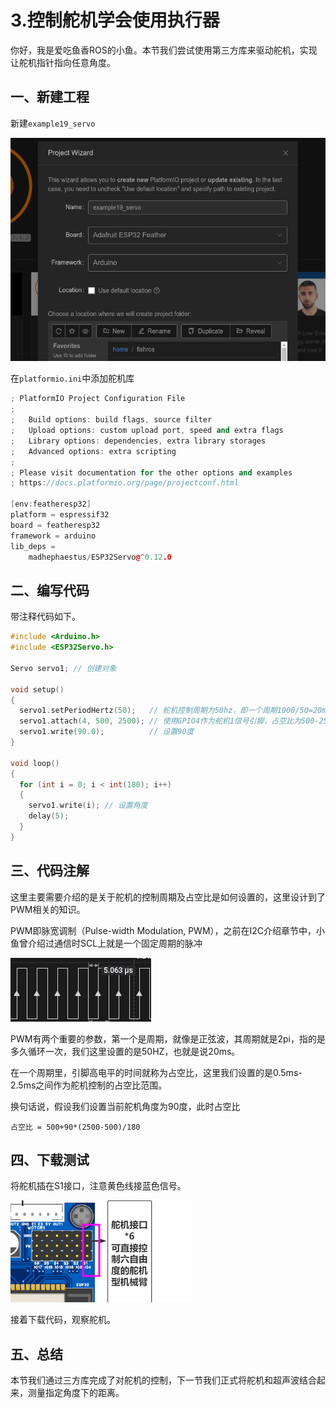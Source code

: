 # 3.控制舵机学会使用执行器

你好，我是爱吃鱼香ROS的小鱼。本节我们尝试使用第三方库来驱动舵机，实现让舵机指针指向任意角度。

## 一、新建工程

新建`example19_servo`

![image-20230123191322090](3.%E6%8E%A7%E5%88%B6%E8%88%B5%E6%9C%BA%E5%AD%A6%E4%BC%9A%E4%BD%BF%E7%94%A8%E6%89%A7%E8%A1%8C%E5%99%A8/imgs/image-20230123191322090.png)

在`platformio.ini`中添加舵机库

```c++
; PlatformIO Project Configuration File
;
;   Build options: build flags, source filter
;   Upload options: custom upload port, speed and extra flags
;   Library options: dependencies, extra library storages
;   Advanced options: extra scripting
;
; Please visit documentation for the other options and examples
; https://docs.platformio.org/page/projectconf.html

[env:featheresp32]
platform = espressif32
board = featheresp32
framework = arduino
lib_deps = 
    madhephaestus/ESP32Servo@^0.12.0
```

## 二、编写代码

带注释代码如下。

```c++
#include <Arduino.h>
#include <ESP32Servo.h>

Servo servo1; // 创建对象

void setup()
{
  servo1.setPeriodHertz(50);   // 舵机控制周期为50hz，即一个周期1000/50=20ms
  servo1.attach(4, 500, 2500); // 使用GPIO4作为舵机1信号引脚，占空比为500-2500us即 0.5-2.5ms
  servo1.write(90.0);          // 设置90度
}

void loop()
{
  for (int i = 0; i < int(180); i++)
  {
    servo1.write(i); // 设置角度
    delay(5);
  }
}
```



## 三、代码注解

这里主要需要介绍的是关于舵机的控制周期及占空比是如何设置的，这里设计到了PWM相关的知识。

PWM即脉宽调制（Pulse-width Modulation, PWM），之前在I2C介绍章节中，小鱼曾介绍过通信时SCL上就是一个固定周期的脉冲

![image-20230123192506245](3.%E6%8E%A7%E5%88%B6%E8%88%B5%E6%9C%BA%E5%AD%A6%E4%BC%9A%E4%BD%BF%E7%94%A8%E6%89%A7%E8%A1%8C%E5%99%A8/imgs/image-20230123192506245.png)

PWM有两个重要的参数，第一个是周期，就像是正弦波，其周期就是2pi，指的是多久循环一次，我们这里设置的是50HZ，也就是说20ms。

在一个周期里，引脚高电平的时间就称为占空比，这里我们设置的是0.5ms-2.5ms之间作为舵机控制的占空比范围。

换句话说，假设我们设置当前舵机角度为90度，此时占空比

```
占空比 = 500+90*(2500-500)/180
```



## 四、下载测试

将舵机插在S1接口，注意黄色线接蓝色信号。

![image-20230123194243072](3.%E6%8E%A7%E5%88%B6%E8%88%B5%E6%9C%BA%E5%AD%A6%E4%BC%9A%E4%BD%BF%E7%94%A8%E6%89%A7%E8%A1%8C%E5%99%A8/imgs/image-20230123194243072.png)

接着下载代码，观察舵机。

## 五、总结

本节我们通过三方库完成了对舵机的控制，下一节我们正式将舵机和超声波结合起来，测量指定角度下的距离。
